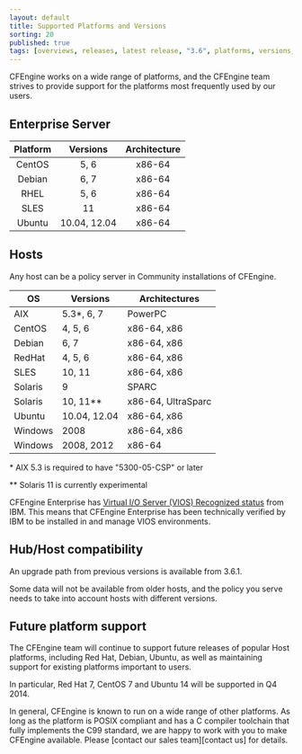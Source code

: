 ```yaml
---
layout: default
title: Supported Platforms and Versions
sorting: 20
published: true
tags: [overviews, releases, latest release, "3.6", platforms, versions, support]
---
```


CFEngine works on a wide range of platforms, and the CFEngine team strives to
provide support for the platforms most frequently used by our users.


## Enterprise Server ##

| Platform     | Versions   | Architecture    |
|:--------------:|:-----------:|:---------------:|
| CentOS     | 5, 6 	| x86-64   |
| Debian 	| 6, 7 	| x86-64   |
| RHEL 	| 5, 6 	| x86-64   |
| SLES 	| 11 	| x86-64   |
| Ubuntu 	| 10.04, 12.04 	| x86-64   |


## Hosts ##

Any host can be a policy server in Community installations of CFEngine.

| OS              | Versions     | Architectures      |
|-----------------|--------------|--------------------|
| AIX 	| 5.3*, 6, 7 	| PowerPC   |
| CentOS 	| 4, 5, 6 	| x86-64, x86   |
| Debian 	| 6, 7 	| x86-64, x86   |
| RedHat 	| 4, 5, 6 	| x86-64, x86   |
| SLES 	| 10, 11 	| x86-64, x86   |
| Solaris 	| 9 	| SPARC   |
| Solaris 	| 10, 11** 	| x86-64, UltraSparc   |
| Ubuntu 	| 10.04, 12.04 	| x86-64, x86   |
| Windows 	| 2008 	| x86-64, x86   |
| Windows 	| 2008, 2012 	| x86-64   |

\* AIX 5.3 is required to have "5300-05-CSP" or later

\** Solaris 11 is currently experimental

CFEngine Enterprise has [Virtual I/O Server (VIOS) Recognized status](http://www.ibm.com/partnerworld/gsd/solutiondetails.do?solution=48493) from IBM.
This means that CFEngine Enterprise has been technically verified by IBM
to be installed in and manage VIOS environments.

## Hub/Host compatibility ##

An upgrade path from previous versions is available from 3.6.1.

Some data will not be available from older hosts, and the policy you serve
needs to take into account hosts with different versions.

## Future platform support ##

The CFEngine team will continue to support future releases of popular Host platforms, including Red Hat, Debian, Ubuntu, as well as maintaining support for existing platforms important to users.

In particular, Red Hat 7, CentOS 7 and Ubuntu 14 will be supported in Q4 2014.

In general, CFEngine is known to run on a wide range of other platforms. As long as the
platform is POSIX compliant and has a C compiler toolchain that fully implements
the C99 standard, we are happy to work with you to make CFEngine available.
Please [contact our sales team][contact us] for details.

